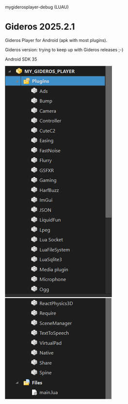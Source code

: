 mygiderosplayer-debug (LUAU)

Gideros 2025.2.1
=======

Gideros Player for Android (apk with most plugins).

Gideros version: trying to keep up with Gideros releases ;-)

Android SDK 35

![pic](ss/gideros_player_plugins01.png)
![pic](ss/gideros_player_plugins02.png)
